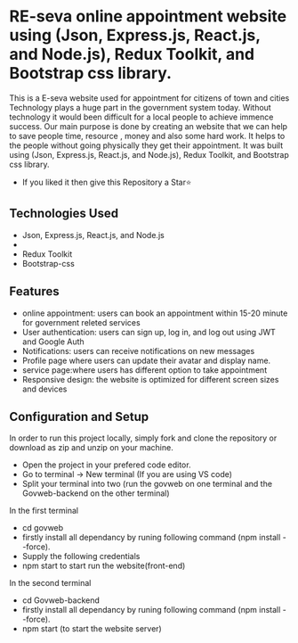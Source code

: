# RE-seva online appointment website using (Json, Express.js, React.js, and Node.js), Redux Toolkit, and Bootstrap css library.

This is a E-seva website used for appointment for citizens of town and cities Technology plays a huge part in the government system today. Without technology it would been difficult for a local people to achieve immence success. Our main purpose is done by creating an website that we can help to save people time, resource , money and also some hard work. It helps to the people without going physically they get their appointment.
It was built using (Json, Express.js, React.js, and Node.js), Redux Toolkit, and Bootstrap css library.

- If you liked it then give this Repository a Star⭐

## Technologies Used

- Json, Express.js, React.js, and Node.js
-
- Redux Toolkit
- Bootstrap-css

## Features

- online appointment: users can book an appointment within 15-20 minute for government releted services
- User authentication: users can sign up, log in, and log out using JWT and Google Auth
- Notifications: users can receive notifications on new messages
- Profile page where users can update their avatar and display name.
- service page:where users has different option to take appointment
- Responsive design: the website is optimized for different screen sizes and devices

## Configuration and Setup

In order to run this project locally, simply fork and clone the repository or download as zip and unzip on your machine.

- Open the project in your prefered code editor.
- Go to terminal -> New terminal (If you are using VS code)
- Split your terminal into two (run the govweb on one terminal and the Govweb-backend on the other terminal)

In the first terminal

- cd govweb
- firstly install all dependancy by runing following command (npm install --force).
- Supply the following credentials
- npm start to start run the website(front-end)

In the second terminal

- cd Govweb-backend
- firstly install all dependancy by runing following command (npm install --force).
- npm start (to start the website server)
